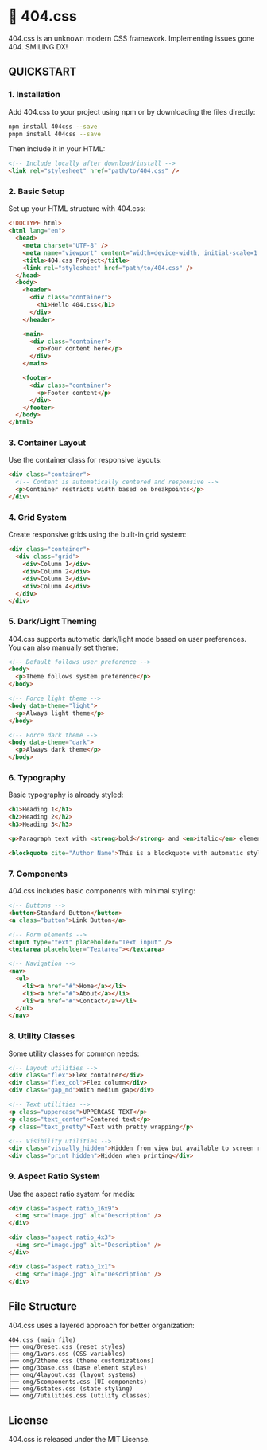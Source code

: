 # 🐉 404.css

404.css is an unknown modern CSS framework. Implementing issues gone 404. SMILING DX!

## QUICKSTART

### 1. Installation

Add 404.css to your project using npm or by downloading the files directly:

```bash
npm install 404css --save
pnpm install 404css --save
```

Then include it in your HTML:

```html
<!-- Include locally after download/install -->
<link rel="stylesheet" href="path/to/404.css" />
```

### 2. Basic Setup

Set up your HTML structure with 404.css:

```html
<!DOCTYPE html>
<html lang="en">
  <head>
    <meta charset="UTF-8" />
    <meta name="viewport" content="width=device-width, initial-scale=1.0" />
    <title>404.css Project</title>
    <link rel="stylesheet" href="path/to/404.css" />
  </head>
  <body>
    <header>
      <div class="container">
        <h1>Hello 404.css</h1>
      </div>
    </header>

    <main>
      <div class="container">
        <p>Your content here</p>
      </div>
    </main>

    <footer>
      <div class="container">
        <p>Footer content</p>
      </div>
    </footer>
  </body>
</html>
```

### 3. Container Layout

Use the container class for responsive layouts:

```html
<div class="container">
  <!-- Content is automatically centered and responsive -->
  <p>Container restricts width based on breakpoints</p>
</div>
```

### 4. Grid System

Create responsive grids using the built-in grid system:

```html
<div class="container">
  <div class="grid">
    <div>Column 1</div>
    <div>Column 2</div>
    <div>Column 3</div>
    <div>Column 4</div>
  </div>
</div>
```

### 5. Dark/Light Theming

404.css supports automatic dark/light mode based on user preferences. You can also manually set theme:

```html
<!-- Default follows user preference -->
<body>
  <p>Theme follows system preference</p>
</body>

<!-- Force light theme -->
<body data-theme="light">
  <p>Always light theme</p>
</body>

<!-- Force dark theme -->
<body data-theme="dark">
  <p>Always dark theme</p>
</body>
```

### 6. Typography

Basic typography is already styled:

```html
<h1>Heading 1</h1>
<h2>Heading 2</h2>
<h3>Heading 3</h3>

<p>Paragraph text with <strong>bold</strong> and <em>italic</em> elements.</p>

<blockquote cite="Author Name">This is a blockquote with automatic styling</blockquote>
```

### 7. Components

404.css includes basic components with minimal styling:

```html
<!-- Buttons -->
<button>Standard Button</button>
<a class="button">Link Button</a>

<!-- Form elements -->
<input type="text" placeholder="Text input" />
<textarea placeholder="Textarea"></textarea>

<!-- Navigation -->
<nav>
  <ul>
    <li><a href="#">Home</a></li>
    <li><a href="#">About</a></li>
    <li><a href="#">Contact</a></li>
  </ul>
</nav>
```

### 8. Utility Classes

Some utility classes for common needs:

```html
<!-- Layout utilities -->
<div class="flex">Flex container</div>
<div class="flex_col">Flex column</div>
<div class="gap_md">With medium gap</div>

<!-- Text utilities -->
<p class="uppercase">UPPERCASE TEXT</p>
<p class="text_center">Centered text</p>
<p class="text_pretty">Text with pretty wrapping</p>

<!-- Visibility utilities -->
<div class="visually_hidden">Hidden from view but available to screen readers</div>
<div class="print_hidden">Hidden when printing</div>
```

### 9. Aspect Ratio System

Use the aspect ratio system for media:

```html
<div class="aspect ratio_16x9">
  <img src="image.jpg" alt="Description" />
</div>

<div class="aspect ratio_4x3">
  <img src="image.jpg" alt="Description" />
</div>

<div class="aspect ratio_1x1">
  <img src="image.jpg" alt="Description" />
</div>
```

## File Structure

404.css uses a layered approach for better organization:

```
404.css (main file)
├── omg/0reset.css (reset styles)
├── omg/1vars.css (CSS variables)
├── omg/2theme.css (theme customizations)
├── omg/3base.css (base element styles)
├── omg/4layout.css (layout systems)
├── omg/5components.css (UI components)
├── omg/6states.css (state styling)
└── omg/7utilities.css (utility classes)
```

## License

404.css is released under the MIT License.
